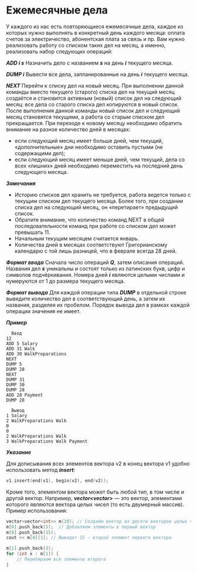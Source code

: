 Ежемесячные дела<a name="TOP"></a>
===================

У каждого из нас есть повторяющиеся ежемесячные дела, каждое из которых нужно выполнять в конкретный день каждого месяца: оплата счетов за электричество, абонентская плата за связь и пр. Вам нужно реализовать работу со списком таких дел на месяц, а именно, реализовать набор следующих операций:

***ADD i s***
Назначить дело с названием ***s*** на день ***i*** текущего месяца.

***DUMP i***
Вывести все дела, запланированные на день ***i*** текущего месяца.

***NEXT***
Перейти к списку дел на новый месяц. При выполнении данной команды вместо текущего (старого) списка дел на текущий месяц создаётся и становится активным (новый) список дел на следующий месяц: все дела со старого списка дел копируются в новый список. После выполнения данной команды новый список дел и следующий месяц становятся текущими, а работа со старым списком дел прекращается.  При переходе к новому месяцу необходимо обратить внимание на разное количество дней в месяцах:
  * если следующий месяц имеет больше дней, чем текущий, «дополнительные» дни необходимо оставить пустыми (не содержащими дел);
  * если следующий месяц имеет меньше дней, чем текущий, дела со всех «лишних» дней необходимо переместить на последний день следующего месяца.

***Замечания***
  *  Историю списков дел хранить не требуется, работа ведется только с текущим списком дел текущего месяца. Более того, при создании списка дел на следующий месяц, он «перетирает» предыдущий список.
  *  Обратите внимание, что количество команд NEXT в общей последовательности команд при работе со списком дел может превышать 11.
  *  Начальным текущим месяцем считается январь.
  *  Количества дней в месяцах соответствуют Григорианскому календарю с той лишь разницей, что в феврале всегда 28 дней.

***Формат ввода***
Сначала число операций ***Q***, затем описания операций.
Названия дел ***s*** уникальны и состоят только из латинских букв, цифр и символов подчёркивания. Номера дней ***i*** являются целыми числами и нумеруются от 1 до размера текущего месяца.

***Формат вывода***
Для каждой операции типа ***DUMP*** в отдельной строке выведите количество дел в соответствующий день, а затем их названия, разделяя их пробелом. Порядок вывода дел в рамках каждой операции значения не имеет.

***Пример***

```
  Ввод
12
ADD 5 Salary
ADD 31 Walk
ADD 30 WalkPreparations
NEXT
DUMP 5
DUMP 28
NEXT
DUMP 31
DUMP 30
DUMP 28
ADD 28 Payment
DUMP 28
```

```
  Вывод
1 Salary
2 WalkPreparations Walk
0
0
2 WalkPreparations Walk
3 WalkPreparations Walk Payment
```

***Указание***

Для дописывания всех элементов вектора v2 в конец вектора v1 удобно использовать метод ***insert***:
```C++
v1.insert(end(v1), begin(v2), end(v2));
```

Кроме того, элементом вектора может быть любой тип, в том числе и другой вектор. Например, ***vector<vector<int>>*** — это вектор, элементами которого являются вектора целых чисел (то есть двумерный массив). Пример использования:
```C++
vector<vector<int>> m(10); // Создаём вектор из десяти векторов целых чисел
m[0].push_back(5);  // Добавляем элементы в первый вектор
m[0].push_back(15);
cout << m[0][1]; // Выведет 15 — второй элемент первого вектора

m[1].push_back(3);
for (int x : m[1]) {
    // Перебираем все элементы второго 
}
```
